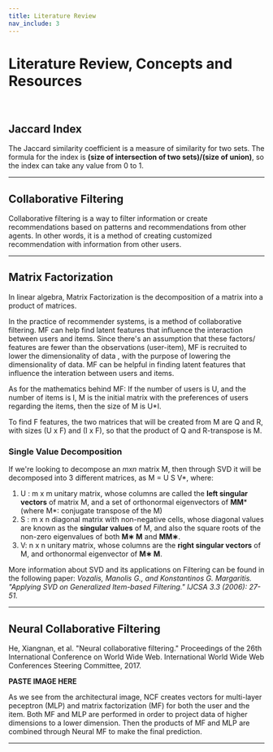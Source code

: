 ```yaml
---
title: Literature Review
nav_include: 3
---
```


# Literature Review, Concepts and Resources
&nbsp;
## Jaccard Index

The Jaccard similarity coefficient is a measure of similarity for two sets.
The formula for the index is **(size of intersection of two sets)/(size of union)**, so the index can take any value from 0 to 1.

** **

## Collaborative Filtering

Collaborative filtering is a way to filter information or create recommendations based on patterns and recommendations from other agents. In other words, it is a method of creating customized recommendation with information from other users.

** **

## Matrix Factorization

In linear algebra, Matrix Factorization is the decomposition of a matrix into a product of matrices.

In the practice of recommender systems, is a method of collaborative filtering.
MF can help find latent features that influence the interaction between users and items. Since there's an assumption that these factors/ features are fewer than the observations (user-item), MF is recruited to lower the dimensionality of data
, with the purpose of lowering the dimensionality of data. MF can be helpful in finding latent features that influence the interation between users and items.

As for the mathematics behind MF:
If the number of users is U, and the number of items is I, M is the initial matrix with the preferences of users regarding the items, then the size of M is U*I.

To find F features, the two matrices that will be created from M are Q and R, with sizes (U x F) and (I x F), so that the product of Q and R-transpose is M.

### Single Value Decomposition

If we're looking to decompose an $m x n$ matrix M, then through SVD it will be decomposed into 3 different matrices, as M = U S V*, where:

1)  U : m x m unitary matrix, whose columns are called the **left singular vectors** of matrix M, and a set of orthonormal eigenvectors of **MM*** (where M*: conjugate transpose of the M)
2) S : m x n diagonal matrix with non-negative cells, whose diagonal values are known as the **singular values** of M, and also the square roots of the non-zero eigenvalues of both **M∗ M** and **MM∗**.
3) V: n x n unitary matrix, whose columns are the **right singular vectors** of M, and orthonormal eigenvector of **M∗ M**.

More information about SVD and its applications on Filtering can be found in the following paper:
*Vozalis, Manolis G., and Konstantinos G. Margaritis. "Applying SVD on Generalized Item-based Filtering." IJCSA 3.3 (2006): 27-51.*

** **

## Neural Collaborative Filtering


He, Xiangnan, et al. "Neural collaborative filtering." Proceedings of the 26th International Conference on World Wide Web. International World Wide Web Conferences Steering Committee, 2017.

  **PASTE IMAGE HERE**

As we see from the architectural image, NCF creates vectors for multi-layer peceptron (MLP) and matrix factorization (MF) for both the user and the item.
Both MF and MLP are performed in order to project data of higher dimensions to a lower dimension.
Then the products of MF and MLP are combined through Neural MF to make the final prediction.

** **
